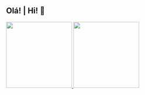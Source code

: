 ## Olá! | Hi! 👋

<!--
**Disklo/Disklo** is a ✨ _special_ ✨ repository because its `README.md` (this file) appears on your GitHub profile.

Here are some ideas to get you started:

- 🔭 I’m currently working on ...
- 🌱 I’m currently learning ...
- 👯 I’m looking to collaborate on ...
- 🤔 I’m looking for help with ...
- 💬 Ask me about ...
- 📫 How to reach me: ...
- 😄 Pronouns: ...
- ⚡ Fun fact: ...
-->

<div>
    <a href="https://github.com/Disklo">
        <img height="180em" src="https://github-readme-stats.vercel.app/api?username=Disklo&show_icons=true&theme=dark&include_all_commits=true&count_private=true">
        <img height="180em" src="https://github-readme-stats.vercel.app/api/top-langs/?username=Disklo&layout=compact&langs_count=16&theme=dark">
    </a>
</div>
